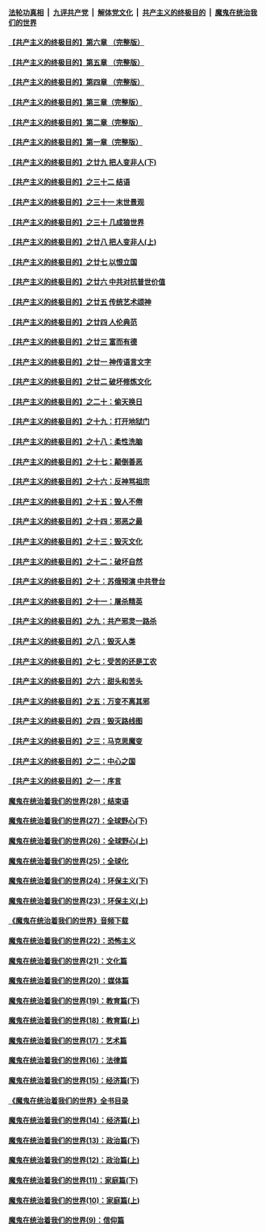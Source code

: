####  [法轮功真相](../../../../basic/blob/master/README.md?t=09010752) &nbsp;|&nbsp; [九评共产党](../../../../9ping.md/blob/master/README.md?t=09010752) &nbsp;|&nbsp; [解体党文化](../../../../jtdwh.md/blob/master/README.md?t=09010752)  &nbsp;|&nbsp; [共产主义的终极目的](../../../../gczydzjmd.md/blob/master/README.md?t=09010752) &nbsp;|&nbsp; [魔鬼在统治我们的世界](../../../../mgztzwmdsj.md/blob/master/README.md?t=09010752) 

#### [【共产主义的终极目的】第六章 （完整版）](../pages/nsc422/n11428913.md?t=09010752) 

#### [【共产主义的终极目的】第五章 （完整版）](../pages/nsc422/n11428912.md?t=09010752) 

#### [【共产主义的终极目的】第四章 （完整版）](../pages/nsc422/n11428907.md?t=09010752) 

#### [【共产主义的终极目的】第三章（完整版）](../pages/nsc422/n11428848.md?t=09010752) 

#### [【共产主义的终极目的】第二章（完整版）](../pages/nsc422/n11428831.md?t=09010752) 

#### [【共产主义的终极目的】第一章（完整版）](../pages/nsc422/n11417651.md?t=09010752) 

#### [【共产主义的终极目的】之廿九 把人变非人(下)](../pages/nsc422/n11344140.md?t=09010752) 

#### [【共产主义的终极目的】之三十二 结语](../pages/nsc422/n11360535.md?t=09010752) 

#### [【共产主义的终极目的】之三十一 末世景观](../pages/nsc422/n11351129.md?t=09010752) 

#### [【共产主义的终极目的】之三十 几成狼世界](../pages/nsc422/n11348280.md?t=09010752) 

#### [【共产主义的终极目的】之廿八 把人变非人(上)](../pages/nsc422/n11340492.md?t=09010752) 

#### [【共产主义的终极目的】之廿七 以恨立国](../pages/nsc422/n11336944.md?t=09010752) 

#### [【共产主义的终极目的】之廿六 中共对抗普世价值](../pages/nsc422/n11324785.md?t=09010752) 

#### [【共产主义的终极目的】之廿五 传统艺术颂神](../pages/nsc422/n11296396.md?t=09010752) 

#### [【共产主义的终极目的】之廿四 人伦典范](../pages/nsc422/n11296397.md?t=09010752) 

#### [【共产主义的终极目的】之廿三 富而有德](../pages/nsc422/n11283598.md?t=09010752) 

#### [【共产主义的终极目的】之廿一 神传语言文字](../pages/nsc422/n11263265.md?t=09010752) 

#### [【共产主义的终极目的】之廿二 破坏修炼文化](../pages/nsc422/n11245728.md?t=09010752) 

#### [【共产主义的终极目的】之二十：偷天换日](../pages/nsc422/n11238846.md?t=09010752) 

#### [【共产主义的终极目的】之十九：打开地狱门](../pages/nsc422/n11206376.md?t=09010752) 

#### [【共产主义的终极目的】之十八：柔性洗脑](../pages/nsc422/n11199994.md?t=09010752) 

#### [【共产主义的终极目的】之十七：颠倒善恶](../pages/nsc422/n11179782.md?t=09010752) 

#### [【共产主义的终极目的】之十六：反神骂祖宗](../pages/nsc422/n11166798.md?t=09010752) 

#### [【共产主义的终极目的】之十五：毁人不倦](../pages/nsc422/n11166792.md?t=09010752) 

#### [【共产主义的终极目的】之十四：邪恶之最](../pages/nsc422/n11150249.md?t=09010752) 

#### [【共产主义的终极目的】之十三：毁灭文化](../pages/nsc422/n11135227.md?t=09010752) 

#### [【共产主义的终极目的】之十二：破坏自然](../pages/nsc422/n11135214.md?t=09010752) 

#### [【共产主义的终极目的】之十：苏俄预演 中共登台](../pages/nsc422/n11118424.md?t=09010752) 

#### [【共产主义的终极目的】之十一：屠杀精英](../pages/nsc422/n11118442.md?t=09010752) 

#### [【共产主义的终极目的】之九：共产邪灵一路杀](../pages/nsc422/n11114139.md?t=09010752) 

#### [【共产主义的终极目的】之八：毁灭人类](../pages/nsc422/n11108503.md?t=09010752) 

#### [【共产主义的终极目的】之七：受苦的还是工农](../pages/nsc422/n11101809.md?t=09010752) 

#### [【共产主义的终极目的】之六：甜头和苦头](../pages/nsc422/n11096971.md?t=09010752) 

#### [【共产主义的终极目的】之五：万变不离其邪](../pages/nsc422/n11091285.md?t=09010752) 

#### [【共产主义的终极目的】之四：毁灭路线图](../pages/nsc422/n11086284.md?t=09010752) 

#### [【共产主义的终极目的】之三：马克思魔变](../pages/nsc422/n11061941.md?t=09010752) 

#### [【共产主义的终极目的】之二：中心之国](../pages/nsc422/n11047728.md?t=09010752) 

#### [【共产主义的终极目的】之一：序言](../pages/nsc422/n11086077.md?t=09010752) 

#### [魔鬼在统治着我们的世界(28)：结束语](../pages/nsc422/n10936246.md?t=09010752) 

#### [魔鬼在统治着我们的世界(27)：全球野心(下)](../pages/nsc422/n10928319.md?t=09010752) 

#### [魔鬼在统治着我们的世界(26)：全球野心(上)](../pages/nsc422/n10900318.md?t=09010752) 

#### [魔鬼在统治着我们的世界(25)：全球化](../pages/nsc422/n10788205.md?t=09010752) 

#### [魔鬼在统治着我们的世界(24)：环保主义(下)](../pages/nsc422/n10695307.md?t=09010752) 

#### [魔鬼在统治着我们的世界(23)：环保主义(上)](../pages/nsc422/n10688613.md?t=09010752) 

#### [《魔鬼在统治着我们的世界》音频下载](../pages/nsc422/n10635553.md?t=09010752) 

#### [魔鬼在统治着我们的世界(22)：恐怖主义](../pages/nsc422/n10614727.md?t=09010752) 

#### [魔鬼在统治着我们的世界(21)：文化篇](../pages/nsc422/n10597706.md?t=09010752) 

#### [魔鬼在统治着我们的世界(20)：媒体篇](../pages/nsc422/n10586579.md?t=09010752) 

#### [魔鬼在统治着我们的世界(19)：教育篇(下)](../pages/nsc422/n10564808.md?t=09010752) 

#### [魔鬼在统治着我们的世界(18)：教育篇(上)](../pages/nsc422/n10526970.md?t=09010752) 

#### [魔鬼在统治着我们的世界(17)：艺术篇](../pages/nsc422/n10499093.md?t=09010752) 

#### [魔鬼在统治着我们的世界(16)：法律篇](../pages/nsc422/n10485969.md?t=09010752) 

#### [魔鬼在统治着我们的世界(15)：经济篇(下)](../pages/nsc422/n10469975.md?t=09010752) 

#### [《魔鬼在统治着我们的世界》全书目录](../pages/nsc422/n10464261.md?t=09010752) 

#### [魔鬼在统治着我们的世界(14)：经济篇(上)](../pages/nsc422/n10457370.md?t=09010752) 

#### [魔鬼在统治着我们的世界(13)：政治篇(下)](../pages/nsc422/n10448270.md?t=09010752) 

#### [魔鬼在统治着我们的世界(12)：政治篇(上)](../pages/nsc422/n10444576.md?t=09010752) 

#### [魔鬼在统治着我们的世界(11)：家庭篇(下)](../pages/nsc422/n10440961.md?t=09010752) 

#### [魔鬼在统治着我们的世界(10)：家庭篇(上)](../pages/nsc422/n10435448.md?t=09010752) 

#### [魔鬼在统治着我们的世界(9)：信仰篇](../pages/nsc422/n10432159.md?t=09010752) 

